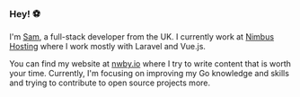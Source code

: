 ### Hey! :soccer:

I'm [Sam](https://twitter.com/SamNewby_), a full-stack developer from the UK. I currently work at [Nimbus Hosting](https://nimbushosting.co.uk) where I work mostly with Laravel and Vue.js.

You can find my website at [nwby.io](https://nwby.io) where I try to write content that is worth your time. Currently, I'm focusing on improving my Go knowledge and skills and trying to contribute to open source projects more.
